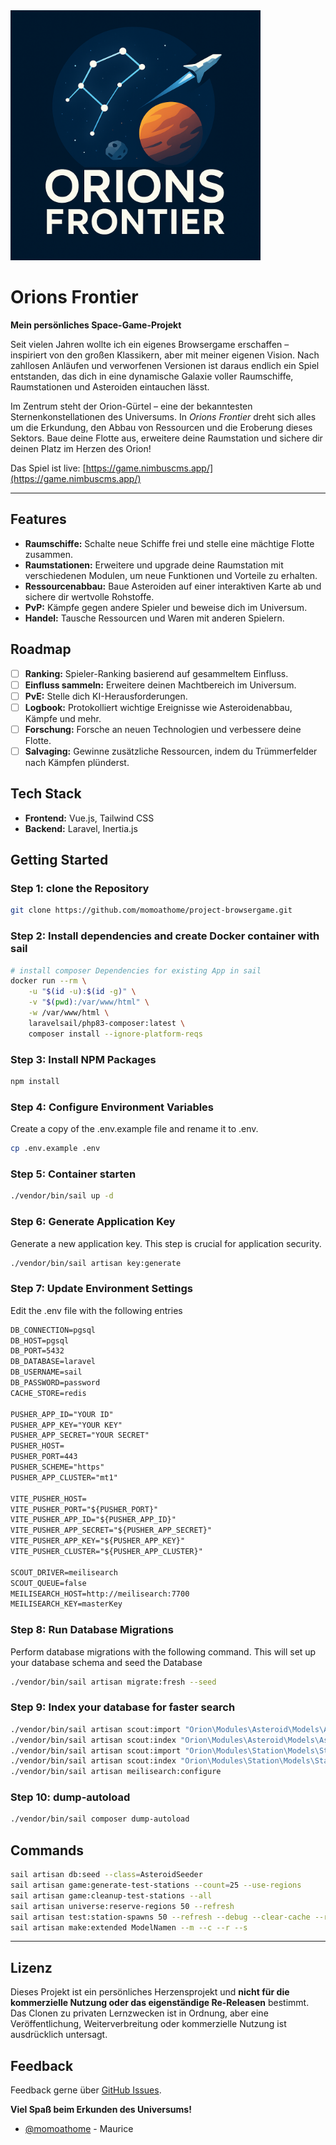<img src="orions_frontier.png" alt="Orions Frontier" width="400">

# Orions Frontier

**Mein persönliches Space-Game-Projekt**

Seit vielen Jahren wollte ich ein eigenes Browsergame erschaffen – inspiriert von den großen Klassikern, aber mit meiner eigenen Vision. Nach zahllosen Anläufen und verworfenen Versionen ist daraus endlich ein Spiel entstanden, das dich in eine dynamische Galaxie voller Raumschiffe, Raumstationen und Asteroiden eintauchen lässt.

Im Zentrum steht der Orion-Gürtel – eine der bekanntesten Sternenkonstellationen des Universums. In *Orions Frontier* dreht sich alles um die Erkundung, den Abbau von Ressourcen und die Eroberung dieses Sektors. Baue deine Flotte aus, erweitere deine Raumstation und sichere dir deinen Platz im Herzen des Orion!

Das Spiel ist live: [https://game.nimbuscms.app/](https://game.nimbuscms.app/)

---

## Features

- **Raumschiffe:** Schalte neue Schiffe frei und stelle eine mächtige Flotte zusammen.
- **Raumstationen:** Erweitere und upgrade deine Raumstation mit verschiedenen Modulen, um neue Funktionen und Vorteile zu erhalten.
- **Ressourcenabbau:** Baue Asteroiden auf einer interaktiven Karte ab und sichere dir wertvolle Rohstoffe.
- **PvP:** Kämpfe gegen andere Spieler und beweise dich im Universum.
- **Handel:** Tausche Ressourcen und Waren mit anderen Spielern.

## Roadmap

- [ ] **Ranking:** Spieler-Ranking basierend auf gesammeltem Einfluss.
- [ ] **Einfluss sammeln:** Erweitere deinen Machtbereich im Universum.
- [ ] **PvE:** Stelle dich KI-Herausforderungen.
- [ ] **Logbook:** Protokolliert wichtige Ereignisse wie Asteroidenabbau, Kämpfe und mehr.
- [ ] **Forschung:** Forsche an neuen Technologien und verbessere deine Flotte.
- [ ] **Salvaging:** Gewinne zusätzliche Ressourcen, indem du Trümmerfelder nach Kämpfen plünderst.

## Tech Stack

- **Frontend:** Vue.js, Tailwind CSS
- **Backend:** Laravel, Inertia.js

## Getting Started

### Step 1: clone the Repository

``` bash
git clone https://github.com/momoathome/project-browsergame.git
```

### Step 2: Install dependencies and create Docker container with sail

``` bash
# install composer Dependencies for existing App in sail
docker run --rm \
    -u "$(id -u):$(id -g)" \
    -v "$(pwd):/var/www/html" \
    -w /var/www/html \
    laravelsail/php83-composer:latest \
    composer install --ignore-platform-reqs
```

### Step 3: Install NPM Packages

``` bash
npm install
```

### Step 4: Configure Environment Variables

Create a copy of the .env.example file and rename it to .env.

``` bash
cp .env.example .env
```

### Step 5: Container starten

``` bash
./vendor/bin/sail up -d
```

### Step 6: Generate Application Key

Generate a new application key. This step is crucial for application security.

``` bash
./vendor/bin/sail artisan key:generate   
```

### Step 7: Update Environment Settings

Edit the .env file with the following entries

``` md
DB_CONNECTION=pgsql
DB_HOST=pgsql
DB_PORT=5432
DB_DATABASE=laravel
DB_USERNAME=sail
DB_PASSWORD=password
CACHE_STORE=redis

PUSHER_APP_ID="YOUR ID"
PUSHER_APP_KEY="YOUR KEY"
PUSHER_APP_SECRET="YOUR SECRET"
PUSHER_HOST=
PUSHER_PORT=443
PUSHER_SCHEME="https"
PUSHER_APP_CLUSTER="mt1"

VITE_PUSHER_HOST=
VITE_PUSHER_PORT="${PUSHER_PORT}"
VITE_PUSHER_APP_ID="${PUSHER_APP_ID}"
VITE_PUSHER_APP_SECRET="${PUSHER_APP_SECRET}"
VITE_PUSHER_APP_KEY="${PUSHER_APP_KEY}"
VITE_PUSHER_CLUSTER="${PUSHER_APP_CLUSTER}"

SCOUT_DRIVER=meilisearch
SCOUT_QUEUE=false
MEILISEARCH_HOST=http://meilisearch:7700
MEILISEARCH_KEY=masterKey
```

### Step 8: Run Database Migrations

Perform database migrations with the following command. This will set up your database schema and seed the Database

``` bash
./vendor/bin/sail artisan migrate:fresh --seed
```

### Step 9: Index your database for faster search

``` bash
./vendor/bin/sail artisan scout:import "Orion\Modules\Asteroid\Models\Asteroid"
./vendor/bin/sail artisan scout:index "Orion\Modules\Asteroid\Models\Asteroid"
./vendor/bin/sail artisan scout:import "Orion\Modules\Station\Models\Station"
./vendor/bin/sail artisan scout:index "Orion\Modules\Station\Models\Station"
./vendor/bin/sail artisan meilisearch:configure
```

### Step 10: dump-autoload

``` bash
./vendor/bin/sail composer dump-autoload
```

## Commands

``` bash
sail artisan db:seed --class=AsteroidSeeder
sail artisan game:generate-test-stations --count=25 --use-regions
sail artisan game:cleanup-test-stations --all
sail artisan universe:reserve-regions 50 --refresh
sail artisan test:station-spawns 50 --refresh --debug --clear-cache --reserve-regions=0 --test-reserved --show-all
sail artisan make:extended ModelNamen --m --c --r --s
```

---

## Lizenz

Dieses Projekt ist ein persönliches Herzensprojekt und **nicht für die kommerzielle Nutzung oder das eigenständige Re-Releasen** bestimmt.  
Das Clonen zu privaten Lernzwecken ist in Ordnung, aber eine Veröffentlichung, Weiterverbreitung oder kommerzielle Nutzung ist ausdrücklich untersagt.

## Feedback

Feedback gerne über [GitHub Issues](https://github.com/momoathome/project-browsergame/issues).

**Viel Spaß beim Erkunden des Universums!**

- [@momoathome](https://github.com/momoathome) - Maurice
